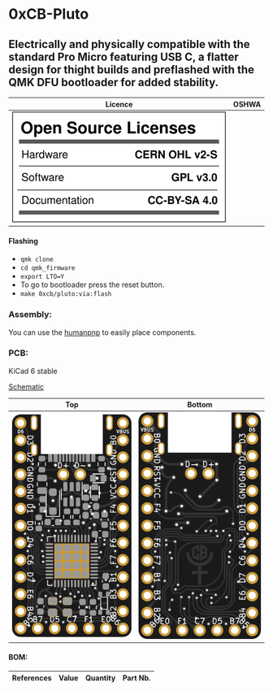 # 0xCB-Pluto

## Electrically and physically compatible with the standard Pro Micro featuring USB C, a flatter design for thight builds and preflashed with the QMK DFU bootloader for added stability.


Licence | OSHWA
:-------------------------:|:-------------------------:
![](https://github.com/0xCB-dev/0xcb-Pluto/blob/main/LICENSE.svg) | 

#### Flashing

* `qmk clone`
* `cd qmk_firmware`
* `export LTO=Y`
* To go to bootloader press the reset button.
* `make 0xcb/pluto:via:flash`

### Assembly:

You can use the [humanpnp](https://files.0xcb.dev/0xCB-Pluto/humanpnp.html) to easily place components.

### PCB:

KiCad 6 stable

[Schematic](https://github.com/0xCB-dev/0xcb-Pluto/blob/main/rev1.0/Pluto.pdf)

Top | Bottom
:-------------------------:|:-------------------------:
![](https://github.com/0xCB-dev/0xcb-Pluto/blob/main/rev1.0/Pluto.top.png)  |  ![](https://github.com/0xCB-dev/0xcb-Pluto/blob/main/rev1.0/Pluto.bottom.png)

#### BOM:

| References          | Value       | Quantity |Part Nb.          |
|---------------------|-------------|----------|------------------|

